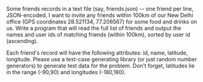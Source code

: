 Some friends records in a text file (say, friends.json) -- one friend per line, JSON-encoded. I want to invite any friends within 100km of our New Delhi office (GPS coordinates 28.521134, 77.206567) for some food and drinks on us. Write a program that will read the full list of friends and output the names and user ids of matching friends (within 100km), sorted by user id (ascending).

Each friend's record will have the following attributes: id, name, latitude, longitude. Please use a test-case generating library (or just random number generators) to generate test data for the problem. Don't forget, latitudes lie in the range (-90,90) and longitudes (-180,180).

